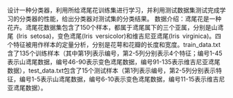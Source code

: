 设计一种分类器，利用所给鸢尾花训练集进行学习，并利用测试数据集测试完成学习的分类器的性能，给出分类器对测试集的分类结果。
数据介绍：鸢尾花是一种花卉。鸢尾花数据集包含了150个样本，都属于鸢尾属下的三个亚属，分别是山鸢尾 (Iris setosa)，变色鸢尾(Iris versicolor)和维吉尼亚鸢尾(Iris virginica)。四个特征被用作样本的定量分析，分别是花萼和花瓣的长度和宽度。train_data.txt含了135个训练样本（其中第1列表示编号，第2-5列分别表示4个特征；编号1-45表示山鸢尾数据，编号46-90表示变色鸢尾数据，编号91-135表示维吉尼亚鸢尾数据），test_data.txt包含了15个测试样本（第1列表示编号，第2-5列分别表示特征，编号1-5表示山鸢尾数据，编号6-10表示变色鸢尾数据，编号11-15表示维吉尼亚鸢尾数据）。 
